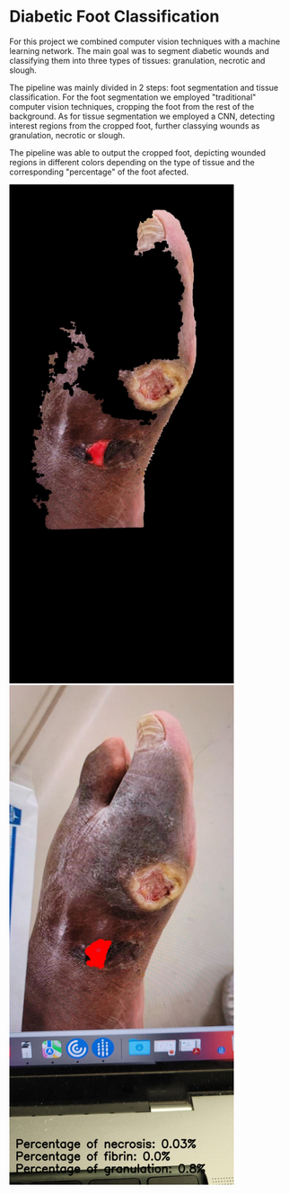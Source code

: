# Diabetic Foot Classification
 
For this project we combined computer vision techniques with a machine learning network. The main goal was to segment diabetic wounds and classifying them into three types of tissues: granulation, necrotic and slough.

The pipeline was mainly divided in 2 steps: foot segmentation and tissue classification.
For the foot segmentation we employed "traditional" computer vision techniques, cropping the foot from the rest of the background. As for tissue segmentation we employed a CNN, detecting interest regions from the cropped foot, further classying wounds as granulation, necrotic or slough.

The pipeline was able to output the cropped foot, depicting wounded regions in different colors depending on the type of tissue and the corresponding "percentage" of the foot afected.

<p float="left">
  <img src="results/skin.jpg" width="400" />
  <img src="results/final.jpg" width="400" />
</p>

